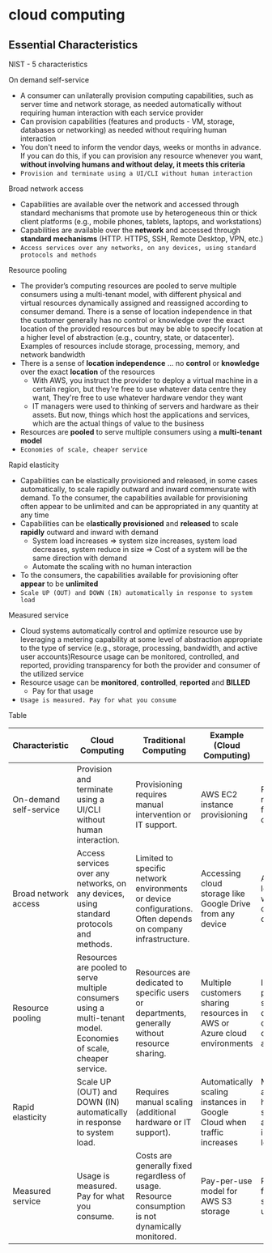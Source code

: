 # cloud computing

## Essential Characteristics

NIST - 5 characteristics

On demand self-service

- A consumer can unilaterally provision computing capabilities, such as server time and network storage, as needed automatically without requiring human interaction with each service provider
- Can provision capabilities (features and products - VM, storage, databases or networking) as needed without requiring human interaction
- You don't need to inform the vendor days, weeks or months in advance. If you can do this, if you can provision any resource whenever you want, **without involving humans and without delay, it meets this criteria**
- `Provision and terminate using a UI/CLI without human interaction`

Broad network access

- Capabilities are available over the network and accessed through standard mechanisms that promote use by heterogeneous thin or thick client platforms (e.g., mobile phones, tablets, laptops, and workstations)
- Capabilities are available over the **network** and accessed through **standard mechanisms** (HTTP. HTTPS, SSH, Remote Desktop, VPN, etc.)
- `Access services over any networks, on any devices, using standard protocols and methods`

Resource pooling

- The provider’s computing resources are pooled to serve multiple consumers using a multi-tenant model, with different physical and virtual resources dynamically assigned and reassigned according to consumer demand. There is a sense of location independence in that the customer generally has no control or knowledge over the exact location of the provided resources but may be able to specify location at a higher level of abstraction (e.g., country, state, or datacenter). Examples of resources include storage, processing, memory, and network bandwidth
- There is a sense of **location independence** ... no **control** or **knowledge** over the exact **location** of the resources
  - With AWS, you instruct the provider to deploy a virtual machine in a certain region, but they're free to use whatever data centre they want, They're free to use whatever hardware vendor they want
  - IT managers were used to thinking of servers and hardware as their assets. But now, things which host the applications and services, which are the actual things of value to the business
- Resources are **pooled** to serve multiple consumers using a **multi-tenant model**
- `Economies of scale, cheaper service`

Rapid elasticity

- Capabilities can be elastically provisioned and released, in some cases automatically, to scale rapidly outward and inward commensurate with demand. To the consumer, the capabilities available for provisioning often appear to be unlimited and can be appropriated in any quantity at any time
- Capabilities can be e**lastically provisioned** and **released** to scale **rapidly** outward and inward with demand
  - System load increases => system size increases, system load decreases, system reduce in size => Cost of a system will be the same direction with demand
  - Automate the scaling with no human interaction
- To the consumers, the capabilities available for provisioning ofter **appear** to be **unlimited**
- `Scale UP (OUT) and DOWN (IN) automatically in response to system load`

Measured service

- Cloud systems automatically control and optimize resource use by leveraging a metering capability at some level of abstraction appropriate to the type of service (e.g., storage, processing, bandwidth, and active user accounts)Resource usage can be monitored, controlled, and reported, providing transparency for both the provider and consumer of the utilized service
- Resource usage can be **monitored**, **controlled**, **reported** and **BILLED**
  - Pay for that usage
- `Usage is measured. Pay for what you consume`

Table

| Characteristic           | Cloud Computing                                                                                                     | Traditional Computing                                                                                   | Example (Cloud Computing)                                                | Example (Traditional Computing)                                             |
|--------------------------|---------------------------------------------------------------------------------------------------------------------|---------------------------------------------------------------------------------------------------------|-------------------------------------------------------------------------|------------------------------------------------------------------------------|
| On-demand self-service    | Provision and terminate using a UI/CLI without human interaction.                                                   | Provisioning requires manual intervention or IT support.                                                 | AWS EC2 instance provisioning                                            | Requesting a new server from the IT department                               |
| Broad network access      | Access services over any networks, on any devices, using standard protocols and methods.                            | Limited to specific network environments or device configurations. Often depends on company infrastructure.| Accessing cloud storage like Google Drive from any device                 | Accessing a local server within a company office only                        |
| Resource pooling          | Resources are pooled to serve multiple consumers using a multi-tenant model. Economies of scale, cheaper service.   | Resources are dedicated to specific users or departments, generally without resource sharing.             | Multiple customers sharing resources in AWS or Azure cloud environments  | Individual physical servers dedicated to departments or applications         |
| Rapid elasticity          | Scale UP (OUT) and DOWN (IN) automatically in response to system load.                                              | Requires manual scaling (additional hardware or IT support).                                             | Automatically scaling instances in Google Cloud when traffic increases  | Manually adding more hardware to a server to accommodate increasing load      |
| Measured service          | Usage is measured. Pay for what you consume.                                                                        | Costs are generally fixed regardless of usage. Resource consumption is not dynamically monitored.        | Pay-per-use model for AWS S3 storage                                     | Paying for a full physical server even if underutilized                       |
